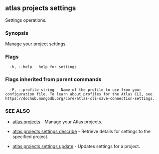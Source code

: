 ## atlas projects settings

Settings operations.


### Synopsis

Manage your project settings.






### Flags

```
  -h, --help   help for settings

```


### Flags inherited from parent commands

```
  -P, --profile string   Name of the profile to use from your configuration file. To learn about profiles for the Atlas CLI, see https://dochub.mongodb.org/core/atlas-cli-save-connection-settings.

```

### SEE ALSO


* [atlas projects](atlas_projects.md)	- Manage your Atlas projects.

* [atlas projects settings describe](atlas_projects_settings_describe.md)	- Retrieve details for settings to the specified project.

* [atlas projects settings update](atlas_projects_settings_update.md)	- Updates settings for a project.




